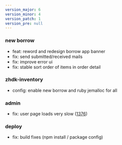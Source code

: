 ```yaml
---
version_major: 6
version_minor: 4
version_patch: 1
version_pre: null
---
```


### new borrow

- feat: reword and redesign borrow app banner
- fix: send submitted/received mails
- fix: improve error ui
- fix: stable sort order of items in order detail

### zhdk-inventory
     
- config: enable new borrow and ruby jemalloc for all

### admin

- fix: user page loads very slow ([1376](https://github.com/leihs/leihs/issues/1376))

### deploy

- fix: build fixes (npm install / package config)
